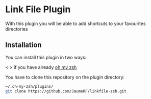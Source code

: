 # Link File Plugin

With this plugin you will be able to add shortcuts to your favourites directories 

## Installation 

You can install this plugin in two ways:

<·> if you have already [oh my zsh](https://ohmyz.sh/)

 You have to clone this repository on the plugin directory:
    
```zsh
~/.oh-my-zsh/plugins/
git clone https://github.com/JaumeRF/linkfile-zsh.git
````
